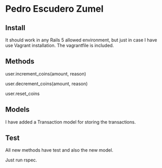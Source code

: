# Pedro Escudero Zumel

## Install

It should work in any Rails 5 allowed environment, but just in case I have use Vagrant installation. The vagrantfile is included.

## Methods

user.increment_coins(amount, reason)

user.decrement_coins(amount, reason)

user.reset_coins

## Models

I have added a Transaction model for storing the transactions.


## Test

All new methods have test and also the new model.

Just run rspec.

